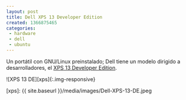 ```yaml
---
layout: post
title: Dell XPS 13 Developer Edition
created: 1366875465
categories:
 - hardware
 - dell
 - ubuntu
---
```


Un portátil con GNU/Linux preinstalado; Dell tiene un modelo dirigido a desarrolladores, el [XPS 13 Developer Edition][dell].

![XPS 13 DE][xps]{:.img-responsive}

[dell]: http://www.dell.com/es/empresas/p/xps-13-linux/pd

[xps]: {{ site.baseurl }}/media/images/Dell-XPS-13-DE.jpeg
